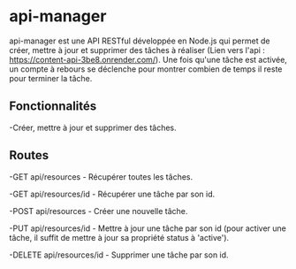 # api-manager
api-manager est une API RESTful développée en Node.js qui permet de créer, mettre à jour et supprimer des tâches à réaliser (Lien vers l'api : https://content-api-3be8.onrender.com/). 
Une fois qu'une tâche est activée, un compte à rebours se déclenche pour montrer combien de temps il reste pour terminer la tâche.

## Fonctionnalités
-Créer, mettre à jour et supprimer des tâches.
## Routes
-GET api/resources - Récupérer toutes les tâches.

-GET api/resources/id - Récupérer une tâche par son id.

-POST api/resources - Créer une nouvelle tâche.

-PUT api/resources/id - Mettre à jour une tâche par son id (pour activer une tâche, il suffit de mettre à jour sa propriété status à 'active').

-DELETE api/resources/id - Supprimer une tâche par son id.
